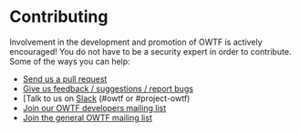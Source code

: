 # Contributing

Involvement in the development and promotion of OWTF is actively encouraged! You do not have to be a security expert in order to contribute. Some of the ways you can help:

- [Send us a pull request](https://github.com/owtf/owtf/pulls)
- [Give us feedback / suggestions / report bugs](https://github.com/owtf/owtf/issues)
- [Talk to us on [Slack](https://owasp.slack.com) (#owtf or #project-owtf)
- [Join our OWTF developers mailing list](https://lists.owasp.org/mailman/listinfo/owasp_owtf_developers)
- [Join the general OWTF mailing list](https://lists.owasp.org/mailman/listinfo/owasp_owtf)
